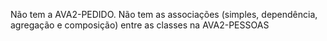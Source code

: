 Não tem a AVA2-PEDIDO. Não tem as associações (simples, dependência, agregação e composição) entre as classes na AVA2-PESSOAS

